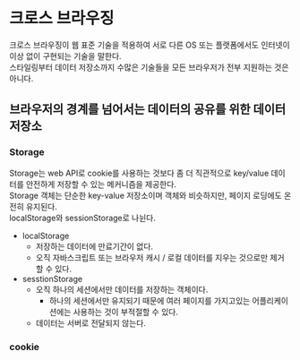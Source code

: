 # 크로스 브라우징  
  크로스 브라우징이 웹 표준 기술을 적용하여 서로 다른 OS 또는 플랫폼에서도 인터넷이 이상 없이 구현되는 기술을 말한다.  
  스타일링부터 데이터 저장소까지 수많은 기술들을 모든 브라우저가 전부 지원하는 것은 아니다. 
## 브라우저의 경계를 넘어서는 데이터의 공유를 위한 데이터 저장소  
### Storage  
  Storage는 web API로 cookie를 사용하는 것보다 좀 더 직관적으로 key/value 데이터를 안전하게 저장할 수 있는 메커니즘을 제공한다.  
  Storage 객체는 단순한 key-value 저장소이며 객체와 비슷하지만, 페이지 로딩에도 온전히 유지된다.  
  localStorage와 sessionStorage로 나뉜다.  
  - localStorage  
    - 저장하는 데이터에 만료기간이 없다.  
    - 오직 자바스크립트 또는 브라우저 캐시 / 로컬 데이터를 지우는 것으로만 제거할 수 있다.  
  - sesstionStorage  
    - 오직 하나의 세션에서만 데이터를 저장하는 객체이다.  
      - 하나의 세션에서만 유지되기 때문에 여러 페이지를 가지고있는 어플리케이션에는 사용하는 것이 부적절할 수 있다.  
    - 데이터는 서버로 전달되지 않는다.  

### cookie  
